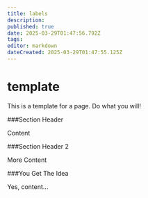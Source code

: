 ```yaml
---
title: labels
description: 
published: true
date: 2025-03-29T01:47:56.792Z
tags: 
editor: markdown
dateCreated: 2025-03-29T01:47:55.125Z
---
```


# template

This is a template for a page.  Do what you will!

###Section Header

Content

###Section Header 2

More Content

###You Get The Idea

Yes, content...

